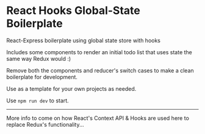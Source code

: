 # React Hooks Global-State Boilerplate
React-Express boilerplate using global state store with hooks

Includes some components to render an initial todo list that uses state the same way Redux would :)

Remove both the components and reducer's switch cases to make a clean boilerplate for development.

Use as a template for your own projects as needed.

Use `npm run dev` to start.

___

More info to come on how React's Context API & Hooks are used here to replace Redux's functionality...

